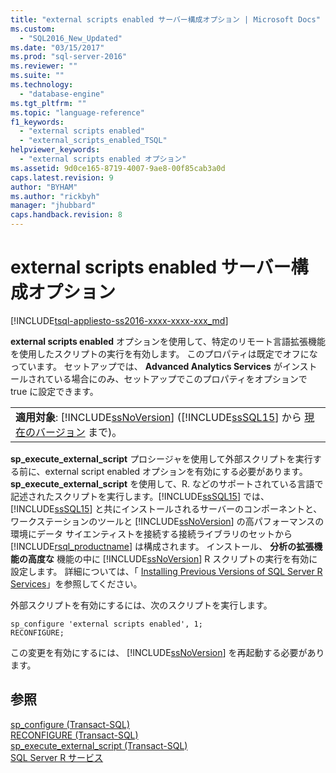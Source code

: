 ```yaml
---
title: "external scripts enabled サーバー構成オプション | Microsoft Docs"
ms.custom: 
  - "SQL2016_New_Updated"
ms.date: "03/15/2017"
ms.prod: "sql-server-2016"
ms.reviewer: ""
ms.suite: ""
ms.technology: 
  - "database-engine"
ms.tgt_pltfrm: ""
ms.topic: "language-reference"
f1_keywords: 
  - "external scripts enabled"
  - "external_scripts_enabled_TSQL"
helpviewer_keywords: 
  - "external scripts enabled オプション"
ms.assetid: 9d0ce165-8719-4007-9ae8-00f85cab3a0d
caps.latest.revision: 9
author: "BYHAM"
ms.author: "rickbyh"
manager: "jhubbard"
caps.handback.revision: 8
---
```

# external scripts enabled サーバー構成オプション
[!INCLUDE[tsql-appliesto-ss2016-xxxx-xxxx-xxx_md](../../includes/tsql-appliesto-ss2016-xxxx-xxxx-xxx-md.md)]

  **external scripts enabled** オプションを使用して、特定のリモート言語拡張機能を使用したスクリプトの実行を有効します。 このプロパティは既定でオフになっています。 セットアップでは、 **Advanced Analytics Services** がインストールされている場合にのみ、セットアップでこのプロパティをオプションで true に設定できます。  
  
||  
|-|  
|**適用対象**: [!INCLUDE[ssNoVersion](../../includes/ssnoversion-md.md)] ([!INCLUDE[ssSQL15](../../includes/sssql15-md.md)] から [現在のバージョン](http://go.microsoft.com/fwlink/p/?LinkId=299658) まで)。|  
  
 **sp_execute_external_script** プロシージャを使用して外部スクリプトを実行する前に、external script enabled オプションを有効にする必要があります。 **sp_execute_external_script** を使用して、R. などのサポートされている言語で記述されたスクリプトを実行します。[!INCLUDE[ssSQL15](../../includes/sssql15-md.md)] では、[!INCLUDE[ssSQL15](../../includes/sssql15-md.md)] と共にインストールされるサーバーのコンポーネントと、ワークステーションのツールと [!INCLUDE[ssNoVersion](../../includes/ssnoversion-md.md)] の高パフォーマンスの環境にデータ サイエンティストを接続する接続ライブラリのセットから [!INCLUDE[rsql_productname](../../includes/rsql-productname-md.md)] は構成されます。  インストール、 **分析の拡張機能の高度な** 機能の中に [!INCLUDE[ssNoVersion](../../includes/ssnoversion-md.md)] R スクリプトの実行を有効に設定します。 詳細については、「 [Installing Previous Versions of SQL Server R Services](../Topic/Installing%20Previous%20Versions%20of%20SQL%20Server%20R%20Services.md)」を参照してください。  
  
 外部スクリプトを有効にするには、次のスクリプトを実行します。  
  
```  
sp_configure 'external scripts enabled', 1;  
RECONFIGURE;  
```  
  
 この変更を有効にするには、 [!INCLUDE[ssNoVersion](../../includes/ssnoversion-md.md)] を再起動する必要があります。  
  
## 参照  
 [sp_configure &#40;Transact-SQL&#41;](../../relational-databases/system-stored-procedures/sp-configure-transact-sql.md)   
 [RECONFIGURE &#40;Transact-SQL&#41;](../../t-sql/language-elements/reconfigure-transact-sql.md)   
 [sp_execute_external_script &#40;Transact-SQL&#41;](../../relational-databases/system-stored-procedures/sp-execute-external-script-transact-sql.md)   
 [SQL Server R サービス](../../advanced-analytics/r-services/sql-server-r-services.md)  
  
  